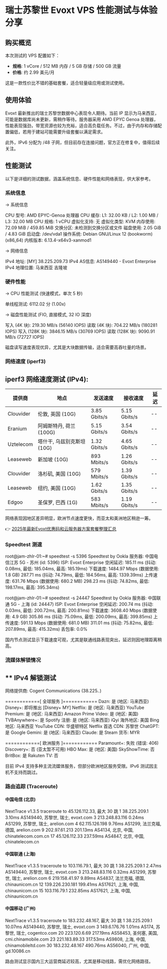 # 瑞士苏黎世 Evoxt VPS 性能测试与体验分享

## 购买概览

本次测试的 VPS 配置如下：

- **规格**: 1 vCore / 512 MB 内存 / 5 GB 存储 / 500 GB 流量  
- **价格**: 约 2.99 美元/月  

这是一款性价比不错的基础套餐，适合轻量级应用或测试使用。

## 使用体验

Evoxt 最新推出的瑞士苏黎世数据中心表现令人期待。当前 IP 显示为马来西亚，可能是数据库尚未更新，需稍作等待。服务器采用 AMD EPYC Genoa 处理器，性能表现强劲，带宽资源也较为充裕，适合高负载任务。不过，由于内存和存储配置偏低，若用于建站可能需要升级套餐以满足需求。

此外，IPv6 分配为 /48 子网，但目前存在连接问题，官方正在修复中，值得后续关注。

## 性能测试

以下是详细的测试数据，涵盖系统信息、硬件性能和网络表现，供大家参考。

### 系统信息

-> 系统信息

CPU 型号:                AMD EPYC-Genoa 处理器
CPU 缓存:                L1: 32.00 KB / L2: 1.00 MB / L3: 32.00 MB
CPU 规格:                1 vCPU
虚拟化支持:              无
虚拟化类型:              KVM
内存使用:                72.09 MiB / 459.85 MiB
交换分区:                未检测到交换分区或文件
磁盘使用:                2.05 GiB / 4.83 GiB
启动盘:                  /dev/vda1
操作系统:                Debian GNU/Linux 12 (bookworm) (x86_64)
内核版本:                6.13.4-x64v3-xanmod1

-> 网络信息

IPv4 地址:               [MY] 38.225.209.73
IPv4 AS信息:             AS149440 - Evoxt Enterprise
IPv4 地理位置:           马来西亚 吉隆坡

### 硬件性能

-> CPU 性能测试 (快速模式，单次 5 秒)

单线程测试:              6112.02 分 (1.00x)

-> 磁盘性能测试 (FIO, 直接模式, 32 IO 深度)

写入 (4K 块):            219.30 MB/s (56140 IOPS)
读取 (4K 块):            704.22 MB/s (180281 IOPS)
写入 (128K 块):          3846.15 MB/s (30769 IOPS)
读取 (128K 块):          9090.91 MB/s (72727 IOPS)

磁盘读写速度表现优异，尤其是大块数据传输，适合需要高吞吐量的场景。

### 网络速度 (iperf3)

iperf3 网络速度测试 (IPv4):
---------------------------------
提供商          | 地点                     | 发送速度        | 接收速度        | 延迟
-----           | -----                    | ----            | ----            | ----
Clouvider       | 伦敦, 英国 (10G)         | 3.85 Gbits/s    | 5.15 Gbits/s    | --
Eranium         | 阿姆斯特丹, 荷兰 (100G)  | 5.15 Gbits/s    | 3.54 Gbits/s    | --
Uztelecom       | 塔什干, 乌兹别克斯坦 (10G)| 1.32 Gbits/s    | 4.65 Gbits/s    | --
Leaseweb        | 新加坡 (10G)             | 893 Mbits/s     | 1.26 Gbits/s    | --
Clouvider       | 洛杉矶, 美国 (10G)       | 579 Mbits/s     | 1.39 Gbits/s    | --
Leaseweb        | 纽约, 美国 (10G)         | 1.62 Gbits/s    | 1.35 Gbits/s    | --
Edgoo           | 圣保罗, 巴西 (1G)        | 583 Mbits/s     | 1.19 Gbits/s    | --

网络表现因地区差异明显，欧洲节点速度更快，而亚太和美洲地区稍逊一筹。

👉 [2025年最新Evoxt优惠码和云服务器方案套餐整理汇总](https://bit.ly/evoxt)

### Speedtest 测速

root@jam-zhlr-01:~# speedtest -s 5396
   Speedtest by Ookla
   服务器: 中国电信江苏 5G - 苏州 (id: 5396)
   ISP: Evoxt Enterprise
空闲延迟:   185.11 ms (抖动: 0.08ms, 最低: 185.04ms, 最高: 185.19ms)
下载速度:  1484.97 Mbps (数据使用: 1.8 GB)
           287.71 ms (抖动: 74.79ms, 最低: 184.56ms, 最高: 1339.39ms)
上传速度:   631.76 Mbps (数据使用: 680.2 MB)
           298.23 ms (抖动: 74.82ms, 最低: 198.17ms, 最高: 395.34ms)

root@jam-zhlr-01:~# speedtest -s 24447
   Speedtest by Ookla
   服务器: 中国联通 5G - 上海 (id: 24447)
   ISP: Evoxt Enterprise
空闲延迟:   200.74 ms (抖动: 0.03ms, 最低: 200.72ms, 最高: 200.81ms)
下载速度:  3608.40 Mbps (数据使用: 4.9 GB)
           305.86 ms (抖动: 75.09ms, 最低: 200.09ms, 最高: 399.85ms)
上传速度:   591.13 Mbps (数据使用: 681.0 MB)
           311.01 ms (抖动: 75.82ms, 最低: 207.89ms, 最高: 415.32ms)
丢包率:     0.0%

国内节点测试显示下载速度可观，尤其是联通线路表现突出，延迟则因地理距离稍高。

### 流媒体解锁情况

** IPv4 解锁测试
--------------------------------
网络提供商: Cogent Communications (38.225.*.*)

============[ 全球服务 ]============
Dazn:                  是 (地区: 马来西亚)
Disney+:               即将推出 [Disney+ MY]
Netflix:               是 (地区: 马来西亚)
YouTube Premium:       是 (地区: 马来西亚)
Amazon Prime Video:    是 (地区: 美国)
TVBAnywhere+:          是
Spotify 注册:          是 (地区: 马来西亚)
iQyi 海外地区:         美国
Bing 地区:             马来西亚
YouTube CDN:           华盛顿特区
Netflix 首选 CDN:      苏黎世
ChatGPT:               是
Google Gemini:         是 (地区: 马来西亚)
Claude:                是
Steam 货币:            MYR

============[ 欧洲服务 ]============
Paramount+:            失败 (错误: 406)
Discovery+:            否 (亚太暂不可用)
HBO Max:               是 (地区: 美国)
SkyShowTime:           否
BritBox:               是
Rakuten TV:            否

目前 IPv4 支持多种主流流媒体服务，但部分欧洲地区服务受限。IPv6 测试因主机不支持而跳过。

### 路由追踪 (Traceroute)

#### 中国电信 (北京)

NextTrace v1.3.5
traceroute to 45.126.112.33, 最大 30 跳
1   38.225.209.1       3.10ms  AS149440, 苏黎世, 瑞士, evoxt.com
3   213.248.83.116     0.24ms  AS1299, 苏黎世, 瑞士, arelion.com
4   62.115.126.198     9.76ms  AS1299, 法兰克福, 德国, arelion.com
9   202.97.61.213    201.13ms  AS4134, 北京, 中国, chinatelecom.com.cn
17  45.126.112.33    237.59ms  AS4847, 北京, 中国, chinatelecom.cn

#### 中国联通 (上海)

NextTrace v1.3.5
traceroute to 103.116.79.1, 最大 30 跳
1   38.225.209.1       2.47ms  AS149440, 苏黎世, 瑞士, evoxt.com
3   213.248.83.116     0.32ms  AS1299, 苏黎世, 瑞士, arelion.com
6   219.158.41.97      9.89ms  AS4837, 法兰克福, 德国, chinaunicom.cn
12  139.226.230.181  199.41ms  AS17621, 上海, 中国, chinaunicom.cn
15  103.116.79.1     232.85ms  AS17621, 上海, 中国, chinaunicom.cn

#### 中国移动 (广州)

NextTrace v1.3.5
traceroute to 183.232.48.167, 最大 30 跳
1   38.225.209.1      10.07ms  AS149440, 苏黎世, 瑞士, evoxt.com
3   149.6.176.76       1.01ms  AS174, 苏黎世, 瑞士, cogentco.com
20  223.120.6.69     217.19ms  AS58453, 圣何塞, 美国, cmi.chinamobile.com
23  221.183.89.33    317.53ms  AS9808, 上海, 中国, chinamobileltd.com
30  183.232.48.167   490.76ms  AS56040, 广州, 中国, gd.10086.cn

路由测试显示国内三大运营商延迟较高，尤其是移动线路，需优化网络路径。
